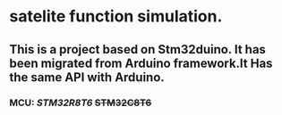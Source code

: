 # satelite function simulation.
## This is a project based on Stm32duino. It has been migrated from Arduino framework.It Has the same API with Arduino.
### MCU: ***STM32R8T6***  ~~STM32C8T6~~